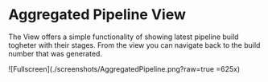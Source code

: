 # Aggregated Pipeline View

The View offers a simple functionality of showing latest pipeline build togheter with their stages. 
From the view you can navigate back to the build number that was generated.


![Fullscreen](./screenshots/AggregatedPipeline.png?raw=true =625x)